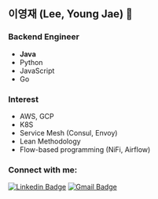 ## 이영재 (Lee, Young Jae) 👋

### Backend Engineer

-   **Java**
-   Python
-   JavaScript
-   Go

### Interest

-   AWS, GCP
-   K8S
-   Service Mesh (Consul, Envoy)
-   Lean Methodology
-   Flow-based programming (NiFi, Airflow)

### Connect with me:

[![Linkedin Badge](https://img.shields.io/badge/-LinkedIn-blue?style=flat-square&logo=Linkedin&logoColor=white&link=https://www.linkedin.com/in/youngjae-lee-b95a73234/)](https://www.linkedin.com/in/youngjae-lee-b95a73234/)
[![Gmail Badge](https://img.shields.io/badge/-Gmail-d14836?style=flat-square&logo=Gmail&logoColor=white&link=mailto:dldudwo87@gmail.com)](mailto:dldudwo87@gmail.com)

<!--
[![gitanimals](https://render.gitanimals.org/farms/kyieon)](https://github.com/devxb/gitanimals)
-->
